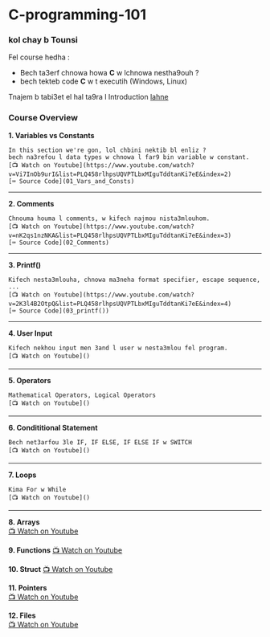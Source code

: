 # C-programming-101

### kol chay b Tounsi


Fel course hedha : 
- Bech ta3erf chnowa howa **C** w lchnowa nestha9ouh ?
- bech tekteb code **C** w t executih (Windows, Linux)

Tnajem b tabi3et el hal ta9ra l Introduction [lahne](https://dev.to/juniordevtun/c-programming-step-by-step-35g7)


### Course Overview   

**1. Variables vs Constants**    

    In this section we're gon, lol chbini nektib bl enliz ?
    bech na3refou l data types w chnowa l far9 bin variable w constant.  
    [📺 Watch on Youtube](https://www.youtube.com/watch?v=Vi7InOb9urI&list=PLQ458rlhpsUQVPTLbxMIguTddtanKi7eE&index=2)  
    [⌨ Source Code](01_Vars_and_Consts)  
---

**2. Comments**  

    Chnouma houma l comments, w kifech najmou nista3mlouhom.  
    [📺 Watch on Youtube](https://www.youtube.com/watch?v=nK2qs1nzNKA&list=PLQ458rlhpsUQVPTLbxMIguTddtanKi7eE&index=3)  
    [⌨ Source Code](02_Comments)  
    
---

**3. Printf()**  

    Kifech nesta3mlouha, chnowa ma3neha format specifier, escape sequence, ...  
    [📺 Watch on Youtube](https://www.youtube.com/watch?v=2K3l4B2OtpQ&list=PLQ458rlhpsUQVPTLbxMIguTddtanKi7eE&index=4)  
    [⌨ Source Code](03_printf())  
    
---

**4. User Input**  

    Kifech nekhou input men 3and l user w nesta3mlou fel program.  
    [📺 Watch on Youtube]()
    
---

**5. Operators**  

    Mathematical Operators, Logical Operators  
    [📺 Watch on Youtube]()
    
---

**6. Condititional Statement**  

    Bech net3arfou 3le IF, IF ELSE, IF ELSE IF w SWITCH  
    [📺 Watch on Youtube]()
    
---
  
**7. Loops**  

    Kima For w While
    [📺 Watch on Youtube]()
    
---

**8. Arrays**  
    [📺 Watch on Youtube]()

**9. Functions** 
    [📺 Watch on Youtube]()

**10. Struct**
    [📺 Watch on Youtube]()

**11. Pointers**  
    [📺 Watch on Youtube]()

**12. Files**  
    [📺 Watch on Youtube]()
